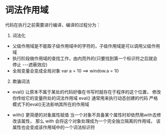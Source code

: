 # 词法作用域

代码在执行之前需要进行编译，编译的过程分为：


1. 词法化
 - 父级作用域是不能取子级作用域中的字符的，子级作用域是可以调用父级作用域
 - 执行阶段做作用域的查找工作，由内而外的(只要找到第一个标识符之后就会停止 ---遮蔽效应) 
 - 全局变量会变成全局对象  var a = 10 ==> window.a = 10 

2. 欺骗词法
 - eval()      让原本不属于某处的代码好像在书写时就存在于程序的这个位置，
               修改你传给它的变量所处的词法作用域
               eval() 通常用来执行动态创建的代码
               严格模式下的eval()无法影响其所在的作用域

- with()       更简便的对象属性赋值
               当一个对象不具备某个属性时却依然用with去修改该属性，
               那么 with 会将这个对象处理成为一个完全独立隔离的作用域，
               该属性也会变成该作用域中的一个词法标识符